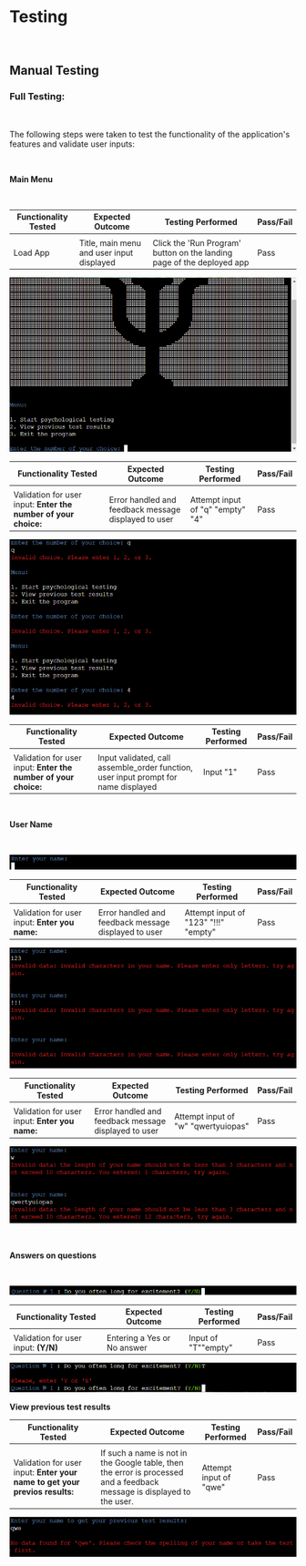 # **Testing**

<br>

## **Manual Testing**

### **Full Testing:**

<br>

The following steps were taken to test the functionality of the application's features and validate user inputs:

<br>

**Main Menu**

<br>

| Functionality Tested | Expected Outcome | Testing Performed | Pass/Fail |
| ------- | ---------------- | ----------------- | --------- |
|         |
| Load App | Title, main menu and user input displayed | Click the 'Run Program' button on the landing page of the deployed app | Pass |

![App Loaded](image-32.png)

| Functionality Tested | Expected Outcome | Testing Performed | Pass/Fail |
| ------- | ---------------- | ----------------- | --------- |
|         |
| Validation for user input: **Enter the number of your choice:** | Error handled and feedback message displayed to user | Attempt input of "q" "empty" "4" | Pass |

![Main Menu User Input Validation](image-35.png)

| Functionality Tested | Expected Outcome | Testing Performed | Pass/Fail |
| ------- | ---------------- | ----------------- | --------- |
|         |
| Validation for user input: **Enter the number of your choice:** | Input validated, call assemble_order function, user input prompt for name displayed | Input "1" | Pass |

<br>

**User Name**

<br>

![User Name Input](image-36.png)

| Functionality Tested | Expected Outcome | Testing Performed | Pass/Fail |
| ------- | ---------------- | ----------------- | --------- |
|         |
| Validation for user input: **Enter you name:** | Error handled and feedback message displayed to user | Attempt input of "123" "!!!" "empty" | Pass |

![User Name Input Validation](image-37.png)

| Functionality Tested | Expected Outcome | Testing Performed | Pass/Fail |
| ------- | ---------------- | ----------------- | --------- |
|         |
| Validation for user input: **Enter you name:** | Error handled and feedback message displayed to user | Attempt input of "w" "qwertyuiopas" | Pass |

![User Name Input Validation](image-38.png)


<br>

**Answers on questions**

<br>

![Answers on questions](image-39.png)

| Functionality Tested | Expected Outcome | Testing Performed | Pass/Fail |
| ------- | ---------------- | ----------------- | --------- |
|         |
| Validation for user input: **(Y/N)** | Entering a Yes or No answer | Input of "T""empty"| Pass |

![Wrong answer](image-40.png)


**View previous test results**

| Functionality Tested | Expected Outcome | Testing Performed | Pass/Fail |
| ------- | ---------------- | ----------------- | --------- |
|         |
| Validation for user input: **Enter your name to get your previos results:** | If such a name is not in the Google table, then the error is processed and a feedback message is displayed to the user. | Attempt input of "qwe" | Pass |

![Alt text](image-41.png)
